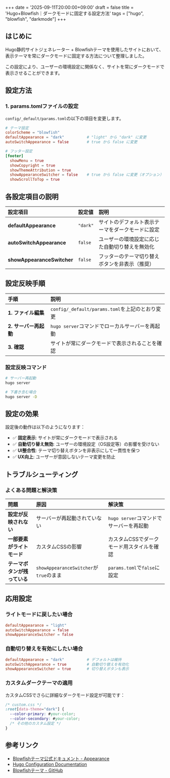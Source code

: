 +++
date = '2025-09-11T20:00:00+09:00'
draft = false
title = 'Hugo+Blowfish｜ダークモードに固定する設定方法'
tags = ["hugo", "blowfish", "darkmode"]
+++

## はじめに

Hugo静的サイトジェネレーター + Blowfishテーマを使用したサイトにおいて、表示テーマを常にダークモードに固定する方法について整理しました。

この設定により、ユーザーの環境設定に関係なく、サイトを常にダークモードで表示させることができます。

## 設定方法

### 1. params.tomlファイルの設定

`config/_default/params.toml`の以下の項目を変更します。

```toml
# テーマ設定
colorScheme = "blowfish"
defaultAppearance = "dark"          # "light" から "dark" に変更
autoSwitchAppearance = false        # true から false に変更

# フッター設定
[footer]
  showMenu = true
  showCopyright = true
  showThemeAttribution = true
  showAppearanceSwitcher = false    # true から false に変更（オプション）
  showScrollToTop = true
```

## 各設定項目の説明

| 設定項目 | 設定値 | 説明 |
| :--- | :--- | :--- |
| **defaultAppearance** | `"dark"` | サイトのデフォルト表示テーマをダークモードに設定 |
| **autoSwitchAppearance** | `false` | ユーザーの環境設定に応じた自動切り替えを無効化 |
| **showAppearanceSwitcher** | `false` | フッターのテーマ切り替えボタンを非表示（推奨） |

## 設定反映手順

| 手順 | 説明 |
| :--- | :--- |
| **1. ファイル編集** | `config/_default/params.toml`を上記のとおり変更 |
| **2. サーバー再起動** | `hugo server`コマンドでローカルサーバーを再起動 |
| **3. 確認** | サイトが常にダークモードで表示されることを確認 |

### 設定反映コマンド

```bash
# サーバー再起動
hugo server

# 下書き含む場合
hugo server -D
```

## 設定の効果

設定後の動作は以下のようになります：

- ✅ **固定表示**: サイトが常にダークモードで表示される
- ✅ **自動切り替え無効**: ユーザーの環境設定（OS設定等）の影響を受けない
- ✅ **UI整合性**: テーマ切り替えボタンを非表示にして一貫性を保つ
- ✅ **UX向上**: ユーザーが意図しないテーマ変更を防止

## トラブルシューティング

### よくある問題と解決策

| 問題 | 原因 | 解決策 |
| :--- | :--- | :--- |
| **設定が反映されない** | サーバーが再起動されていない | `hugo server`コマンドでサーバーを再起動 |
| **一部要素がライトモード** | カスタムCSSの影響 | カスタムCSSでダークモード用スタイルを確認 |
| **テーマボタンが残っている** | `showAppearanceSwitcher`が`true`のまま | `params.toml`で`false`に設定 |

## 応用設定

### ライトモードに戻したい場合

```toml
defaultAppearance = "light"
autoSwitchAppearance = false
showAppearanceSwitcher = false
```

### 自動切り替えを有効にしたい場合

```toml
defaultAppearance = "dark"          # デフォルトは維持
autoSwitchAppearance = true         # 自動切り替えを有効化
showAppearanceSwitcher = true       # 切り替えボタンも表示
```

### カスタムダークテーマの適用

カスタムCSSでさらに詳細なダークモード設定が可能です：

```css
/* custom.css */
:root[data-theme="dark"] {
  --color-primary: #your-color;
  --color-secondary: #your-color;
  /* その他のカスタム設定 */
}
```

## 参考リンク

- [Blowfishテーマ公式ドキュメント - Appearance](https://blowfish.page/docs/configuration/#appearance)
- [Hugo Configuration Documentation](https://gohugo.io/getting-started/configuration/)
- [Blowfishテーマ - GitHub](https://github.com/nunocoracao/blowfish)